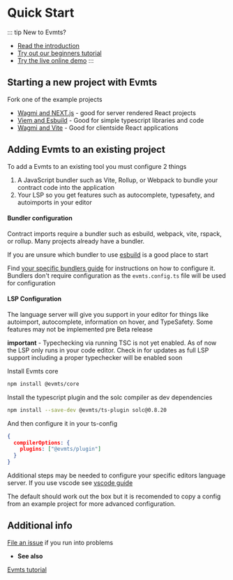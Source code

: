# Quick Start

::: tip
New to Evmts?

- [Read the introduction](../getting-started/introduction.md)
- [Try out our beginners tutorial](../tutorial/overview.md)
- [Try the live online demo](https://stackblitz.com/github/evmts/evmts-monorepo?configPath=examples/vite)
:::

## Starting a new project with Evmts

Fork one of the example projects

- [Wagmi and NEXT.js](https://github.com/evmts/evmts-next-example) - good for server rendered React projects
- [Viem and Esbuild](https://github.com/evmts/evmts-esbuild-viem-example) - Good for simple typescript libraries and code
- [Wagmi and Vite](https://github.com/evmts/evmts-monorepo/tree/main/examples/vite) - Good for clientside React applications

## Adding Evmts to an existing project

To add a Evmts to an existing tool you must configure 2 things

1. A JavaScript bundler such as Vite, Rollup, or Webpack to bundle your contract code into the application
2. Your LSP so you get features such as autocomplete, typesafety, and autoimports in your editor

#### Bundler configuration

Contract imports require a bundler such as esbuild, webpack, vite, rspack, or rollup. Many projects already have a bundler.

If you are unsure which bundler to use [esbuild](../guides/esbuild.md) is a good place to start

Find [your specific bundlers guide](../guides/overview.md) for instructions on how to configure it. Bundlers don't require configuration as the `evmts.config.ts` file will be used for configuration

#### LSP Configuration

The language server will give you support in your editor for things like autoimport, autocomplete, information on hover, and TypeSafety. Some features may not be implemented pre Beta release

**important** - Typechecking via running TSC is not yet enabled. As of now the LSP only runs in your code editor. Check in for updates as full LSP support including a proper typechecker will be enabled soon

Install Evmts core

```bash
npm install @evmts/core
```

Install the typescript plugin and the solc compiler as dev dependencies

```bash
npm install --save-dev @evmts/ts-plugin solc@0.8.20
```
And then configure it in your ts-config

```json
{
  compilerOptions: {
    plugins: ["@evmts/plugin"]
  }
}
```

Additional steps may be needed to configure your specific editors language server. If you use vscode see [vscode guide](../guides/vscode)

The default should work out the box but it is recomended to copy a config from an example project for more advanced configuration.

## Additional info

[File an issue](https://github.com/evmts/evmts-monorepo/issues) if you run into problems

- **See also**

[Evmts tutorial](../tutorial/overview.md)

